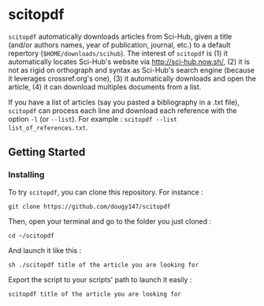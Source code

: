 # scitopdf

`scitopdf` automatically downloads articles from Sci-Hub, given a title (and/or authors names, year of publication, journal, etc.) to a default repertory (`$HOME/downloads/scihub`). The interest of `scitopdf` is (1) it automatically locates Sci-Hub's website via http://sci-hub.now.sh/, (2) it is not as rigid on orthograph and syntax as Sci-Hub's search engine (because it leverages crossref.org's one), (3) it automatically downloads and open the article, (4) it can download multiples documents from a list.

If you have a list of articles (say you pasted a bibliography in a .txt file), `scitopdf` can process each line and download each reference with the option `-l` (or `--list`). For example : `scitopdf --list list_of_references.txt`.

## Getting Started

### Installing

To try `scitopdf`, you can clone this repository. For instance :

```
git clone https://github.com/dougy147/scitopdf
```

Then, open your terminal and go to the folder you just cloned :

```
cd ~/scitopdf
```

And launch it like this :

```
sh ./scitopdf title of the article you are looking for
```

Export the script to your scripts' path to launch it easily :

```
scitopdf title of the article you are looking for
```

